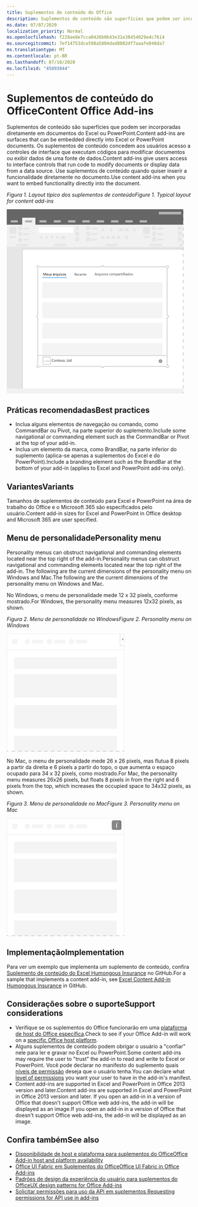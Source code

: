 ```yaml
---
title: Suplementos de conteúdo do Office
description: Suplementos de conteúdo são superfícies que podem ser incorporadas diretamente em documentos do Excel ou do PowerPoint que concedem aos usuários acesso a controles de interface que executam códigos para modificar documentos ou exibir dados de uma fonte de dados.
ms.date: 07/07/2020
localization_priority: Normal
ms.openlocfilehash: f228ae8e7cca0426b0b43e31e38454029e4c7614
ms.sourcegitcommit: 7ef14753dce598a5804dad8802df7aaafe046da7
ms.translationtype: MT
ms.contentlocale: pt-BR
ms.lasthandoff: 07/10/2020
ms.locfileid: "45093844"
---
```

# <a name="content-office-add-ins"></a><span data-ttu-id="58fcc-103">Suplementos de conteúdo do Office</span><span class="sxs-lookup"><span data-stu-id="58fcc-103">Content Office Add-ins</span></span>

<span data-ttu-id="58fcc-104">Suplementos de conteúdo são superfícies que podem ser incorporadas diretamente em documentos do Excel ou PowerPoint.</span><span class="sxs-lookup"><span data-stu-id="58fcc-104">Content add-ins are surfaces that can be embedded directly into Excel or PowerPoint documents.</span></span> <span data-ttu-id="58fcc-105">Os suplementos de conteúdo concedem aos usuários acesso a controles de interface que executam códigos para modificar documentos ou exibir dados de uma fonte de dados.</span><span class="sxs-lookup"><span data-stu-id="58fcc-105">Content add-ins give users access to interface controls that run code to modify documents or display data from a data source.</span></span> <span data-ttu-id="58fcc-106">Use suplementos de conteúdo quando quiser inserir a funcionalidade diretamente no documento.</span><span class="sxs-lookup"><span data-stu-id="58fcc-106">Use content add-ins when you want to embed functionality directly into the document.</span></span>  

<span data-ttu-id="58fcc-107">*Figura 1. Layout típico dos suplementos de conteúdo*</span><span class="sxs-lookup"><span data-stu-id="58fcc-107">*Figure 1. Typical layout for content add-ins*</span></span>

![Imagem de exemplo exibindo um layout típico de suplementos de conteúdo.](../images/overview-with-app-content.png)

## <a name="best-practices"></a><span data-ttu-id="58fcc-109">Práticas recomendadas</span><span class="sxs-lookup"><span data-stu-id="58fcc-109">Best practices</span></span>

- <span data-ttu-id="58fcc-110">Inclua alguns elementos de navegação ou comando, como CommandBar ou Pivot, na parte superior do suplemento.</span><span class="sxs-lookup"><span data-stu-id="58fcc-110">Include some navigational or commanding element such as the CommandBar or Pivot at the top of your add-in.</span></span>
- <span data-ttu-id="58fcc-111">Inclua um elemento da marca, como BrandBar, na parte inferior do suplemento (aplica-se apenas a suplementos do Excel e do PowerPoint).</span><span class="sxs-lookup"><span data-stu-id="58fcc-111">Include a branding element such as the BrandBar at the bottom of your add-in (applies to Excel and PowerPoint add-ins only).</span></span>

## <a name="variants"></a><span data-ttu-id="58fcc-112">Variantes</span><span class="sxs-lookup"><span data-stu-id="58fcc-112">Variants</span></span>

<span data-ttu-id="58fcc-113">Tamanhos de suplementos de conteúdo para Excel e PowerPoint na área de trabalho do Office e o Microsoft 365 são especificados pelo usuário.</span><span class="sxs-lookup"><span data-stu-id="58fcc-113">Content add-in sizes for Excel and PowerPoint in Office desktop and Microsoft 365 are user specified.</span></span>

## <a name="personality-menu"></a><span data-ttu-id="58fcc-114">Menu de personalidade</span><span class="sxs-lookup"><span data-stu-id="58fcc-114">Personality menu</span></span>

<span data-ttu-id="58fcc-115">Personality menus can obstruct navigational and commanding elements located near the top right of the add-in.</span><span class="sxs-lookup"><span data-stu-id="58fcc-115">Personality menus can obstruct navigational and commanding elements located near the top right of the add-in.</span></span> <span data-ttu-id="58fcc-116">The following are the current dimensions of the personality menu on Windows and Mac.</span><span class="sxs-lookup"><span data-stu-id="58fcc-116">The following are the current dimensions of the personality menu on Windows and Mac.</span></span>

<span data-ttu-id="58fcc-117">No Windows, o menu de personalidade mede 12 x 32 pixels, conforme mostrado.</span><span class="sxs-lookup"><span data-stu-id="58fcc-117">For Windows, the personality menu measures 12x32 pixels, as shown.</span></span>

<span data-ttu-id="58fcc-118">*Figura 2. Menu de personalidade no Windows*</span><span class="sxs-lookup"><span data-stu-id="58fcc-118">*Figure 2. Personality menu on Windows*</span></span> 

![Imagem mostrando o menu do personalidade na área de trabalho do Windows](../images/personality-menu-win.png)


<span data-ttu-id="58fcc-120">No Mac, o menu de personalidade mede 26 x 26 pixels, mas flutua 8 pixels a partir da direita e 6 pixels a partir do topo, o que aumenta o espaço ocupado para 34 x 32 pixels, como mostrado.</span><span class="sxs-lookup"><span data-stu-id="58fcc-120">For Mac, the personality menu measures 26x26 pixels, but floats 8 pixels in from the right and 6 pixels from the top, which increases the occupied space to 34x32 pixels, as shown.</span></span>

<span data-ttu-id="58fcc-121">*Figura 3. Menu de personalidade no Mac*</span><span class="sxs-lookup"><span data-stu-id="58fcc-121">*Figure 3. Personality menu on Mac*</span></span>

![Imagem mostrando o menu de personalidade na área de trabalho do Mac](../images/personality-menu-mac.png)

## <a name="implementation"></a><span data-ttu-id="58fcc-123">Implementação</span><span class="sxs-lookup"><span data-stu-id="58fcc-123">Implementation</span></span>

<span data-ttu-id="58fcc-124">Para ver um exemplo que implementa um suplemento de conteúdo, confira [Suplemento de conteúdo do Excel Humongous Insurance](https://github.com/OfficeDev/Excel-Content-Add-in-Humongous-Insurance) no GitHub.</span><span class="sxs-lookup"><span data-stu-id="58fcc-124">For a sample that implements a content add-in, see [Excel Content Add-in Humongous Insurance](https://github.com/OfficeDev/Excel-Content-Add-in-Humongous-Insurance) in GitHub.</span></span>

## <a name="support-considerations"></a><span data-ttu-id="58fcc-125">Considerações sobre o suporte</span><span class="sxs-lookup"><span data-stu-id="58fcc-125">Support considerations</span></span>

- <span data-ttu-id="58fcc-126">Verifique se os suplementos do Office funcionarão em uma [plataforma de host do Office específica](../overview/office-add-in-availability.md).</span><span class="sxs-lookup"><span data-stu-id="58fcc-126">Check to see if your Office Add-in will work on a [specific Office host platform](../overview/office-add-in-availability.md).</span></span>
- <span data-ttu-id="58fcc-127">Alguns suplementos de conteúdo podem obrigar o usuário a "confiar" nele para ler e gravar no Excel ou PowerPoint.</span><span class="sxs-lookup"><span data-stu-id="58fcc-127">Some content add-ins may require the user to "trust" the add-in to read and write to Excel or PowerPoint.</span></span> <span data-ttu-id="58fcc-128">Você pode declarar no manifesto do suplemento quais [níveis de permissão](../develop/requesting-permissions-for-api-use-in-content-and-task-pane-add-ins.md) deseja que o usuário tenha.</span><span class="sxs-lookup"><span data-stu-id="58fcc-128">You can declare what [level of permissions](../develop/requesting-permissions-for-api-use-in-content-and-task-pane-add-ins.md) you want your user to have in the add-in's manifest.</span></span>  
- <span data-ttu-id="58fcc-129">Content add-ins are supported in Excel and PowerPoint in Office 2013 version and later.</span><span class="sxs-lookup"><span data-stu-id="58fcc-129">Content add-ins are supported in Excel and PowerPoint in Office 2013 version and later.</span></span> <span data-ttu-id="58fcc-130">If you open an add-in in a version of Office that doesn't support Office web add-ins, the add-in will be displayed as an image.</span><span class="sxs-lookup"><span data-stu-id="58fcc-130">If you open an add-in in a version of Office that doesn't support Office web add-ins, the add-in will be displayed as an image.</span></span>

## <a name="see-also"></a><span data-ttu-id="58fcc-131">Confira também</span><span class="sxs-lookup"><span data-stu-id="58fcc-131">See also</span></span>

- [<span data-ttu-id="58fcc-132">Disponibilidade de host e plataforma para suplementos do Office</span><span class="sxs-lookup"><span data-stu-id="58fcc-132">Office Add-in host and platform availability</span></span>](../overview/office-add-in-availability.md)
- [<span data-ttu-id="58fcc-133">Office UI Fabric em Suplementos do Office</span><span class="sxs-lookup"><span data-stu-id="58fcc-133">Office UI Fabric in Office Add-ins</span></span>](../design/office-ui-fabric.md)
- [<span data-ttu-id="58fcc-134">Padrões de design da experiência do usuário para suplementos do Office</span><span class="sxs-lookup"><span data-stu-id="58fcc-134">UX design patterns for Office Add-ins</span></span>](../design/ux-design-pattern-templates.md)
- [<span data-ttu-id="58fcc-135">Solicitar permissões para uso da API em suplementos </span><span class="sxs-lookup"><span data-stu-id="58fcc-135">Requesting permissions for API use in add-ins</span></span>](../develop/requesting-permissions-for-api-use-in-content-and-task-pane-add-ins.md)
